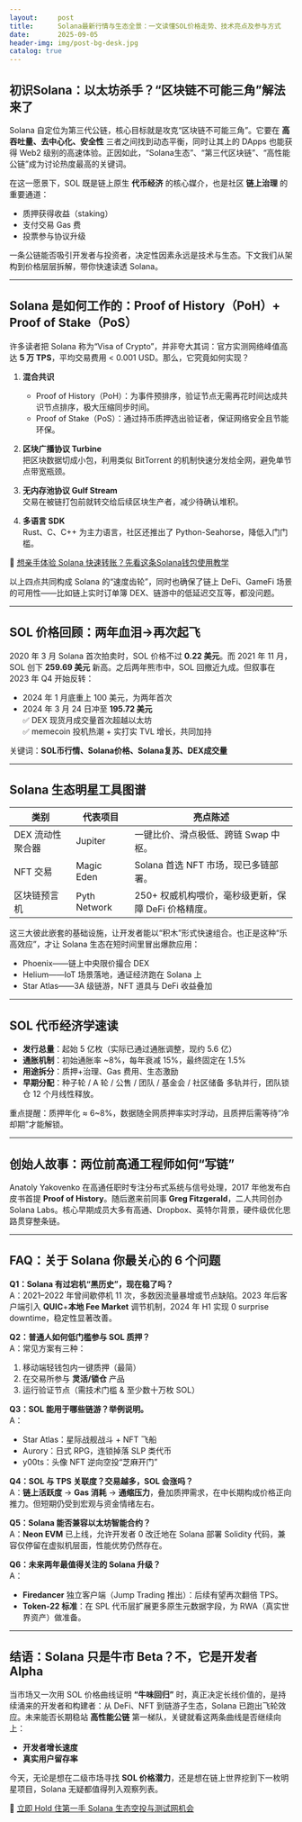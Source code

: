 ```yaml
---
layout:     post
title:      Solana最新行情与生态全景：一文读懂SOL价格走势、技术亮点及参与方式
date:       2025-09-05
header-img: img/post-bg-desk.jpg
catalog: true
---
```


## 初识Solana：以太坊杀手？“区块链不可能三角”解法来了  
Solana 自定位为第三代公链，核心目标就是攻克“区块链不可能三角”。它要在 **高吞吐量、去中心化、安全性** 三者之间找到动态平衡，同时让其上的 DApps 也能获得 Web2 级别的高速体验。正因如此，“Solana生态”、“第三代区块链”、“高性能公链”成为讨论热度最高的关键词。

在这一愿景下，SOL 既是链上原生 **代币经济** 的核心媒介，也是社区 **链上治理** 的重要通道：  
- 质押获得收益（staking）  
- 支付交易 Gas 费  
- 投票参与协议升级  

一条公链能否吸引开发者与投资者，决定性因素永远是技术与生态。下文我们从架构到价格层层拆解，带你快速读透 Solana。

---

## Solana 是如何工作的：Proof of History（PoH）+ Proof of Stake（PoS）  
许多读者把 Solana 称为“Visa of Crypto”，并非夸大其词：官方实测网络峰值高达 **5 万 TPS**，平均交易费用 < 0.001 USD。那么，它究竟如何实现？

1. **混合共识**  
   - Proof of History（PoH）：为事件预排序，验证节点无需再花时间达成共识节点排序，极大压缩同步时间。  
   - Proof of Stake（PoS）：通过持币质押选出验证者，保证网络安全且节能环保。  

2. **区块广播协议 Turbine**  
   把区块数据切成小包，利用类似 BitTorrent 的机制快速分发给全网，避免单节点带宽瓶颈。  

3. **无内存池协议 Gulf Stream**  
   交易在被链打包前就转交给后续区块生产者，减少待确认堆积。  

4. **多语言 SDK**  
   Rust、C、C++ 为主力语言，社区还推出了 Python-Seahorse，降低入门门槛。  

👀 [想亲手体验 Solana 快速转账？先看这条Solana钱包使用教学](https://okxdog.com/)  

以上四点共同构成 Solana 的“速度齿轮”，同时也确保了链上 DeFi、GameFi 场景的可用性——比如链上实时订单簿 DEX、链游中的低延迟交互等，都没问题。

---

## SOL 价格回顾：两年血泪→再次起飞  
2020 年 3 月 Solana 首次拍卖时，SOL 价格不过 **0.22 美元**。而 2021 年 11 月，SOL 创下 **259.69 美元** 新高。之后两年熊市中，SOL 回撤近九成。但叙事在 2023 年 Q4 开始反转：

- 2024 年 1 月底重上 100 美元，为两年首次  
- 2024 年 3 月 24 日冲至 **195.72 美元**  
  ✅ DEX 现货月成交量首次超越以太坊  
  ✅ memecoin 投机热潮 + 实打实 TVL 增长，共同加持  

关键词：**SOL币行情、Solana价格、Solana复苏、DEX成交量**

---

## Solana 生态明星工具图谱  
| 类别 | 代表项目 | 亮点陈述 |
|---|---|---|
| DEX 流动性聚合器 | Jupiter | 一键比价、滑点极低、跨链 Swap 中枢。 |
| NFT 交易 | Magic Eden | Solana 首选 NFT 市场，现已多链部署。 |
| 区块链预言机 | Pyth Network | 250+ 权威机构喂价，毫秒级更新，保障 DeFi 价格精度。 |

这三大彼此嵌套的基础设施，让开发者能以“积木”形式快速组合。也正是这种“乐高效应”，才让 Solana 生态在短时间里冒出爆款应用：  
- Phoenix——链上中央限价撮合 DEX  
- Helium——IoT 场景落地，通证经济跑在 Solana 上  
- Star Atlas——3A 级链游，NFT 道具与 DeFi 收益叠加  

---

## SOL 代币经济学速读  
- **发行总量**：起始 5 亿枚（实际已通过通胀调整，现约 5.6 亿）  
- **通胀机制**：初始通胀率 ~8%，每年衰减 15%，最终固定在 1.5%  
- **用途拆分**：质押+治理、Gas 费用、生态激励  
- **早期分配**：种子轮 / A 轮 / 公售 / 团队 / 基金会 / 社区储备 多轨并行，团队锁仓 12 个月线性释放。  

重点提醒：质押年化 ≈ 6~8%，数据随全网质押率实时浮动，且质押后需等待“冷却期”才能解锁。

---

## 创始人故事：两位前高通工程师如何“写链”  
Anatoly Yakovenko 在高通任职时专注分布式系统与信号处理，2017 年他发布白皮书首提 **Proof of History**。随后邀来前同事 **Greg Fitzgerald**，二人共同创办 Solana Labs。核心早期成员大多有高通、Dropbox、英特尔背景，硬件级优化思路贯穿整条链。

---

## FAQ：关于 Solana 你最关心的 6 个问题

**Q1：Solana 有过宕机“黑历史”，现在稳了吗？**  
A：2021–2022 年曾间歇停机 11 次，多数因流量暴增或节点缺陷。2023 年后客户端引入 **QUIC**+**本地 Fee Market** 调节机制，2024 年 H1 实现 0 surprise downtime，稳定性显著改善。

**Q2：普通人如何低门槛参与 SOL 质押？**  
A：常见方案有三种：  
1. 移动端轻钱包内一键质押（最简）  
2. 在交易所参与 **灵活/锁仓** 产品  
3. 运行验证节点（需技术门槛 & 至少数十万枚 SOL）  

**Q3：SOL 能用于哪些链游？举例说明。**  
A：  
- Star Atlas：星际战舰战斗 + NFT 飞船  
- Aurory：日式 RPG，连锁掉落 SLP 类代币  
- y00ts：头像 NFT 逆向空投“芝麻开门”  

**Q4：SOL 与 TPS 关联度？交易越多，SOL 会涨吗？**  
A：**链上活跃度** → **Gas 消耗** → **通缩压力**，叠加质押需求，在中长期构成价格正向推力。但短期仍受到宏观与资金情绪左右。

**Q5：Solana 能否兼容以太坊智能合约？**  
A：**Neon EVM** 已上线，允许开发者 0 改迁地在 Solana 部署 Solidity 代码，兼容仅停留在虚拟机层面，性能优势仍然存在。

**Q6：未来两年最值得关注的 Solana 升级？**  
A：  
- **Firedancer** 独立客户端（Jump Trading 推出）：后续有望再次翻倍 TPS。  
- **Token-22 标准**：在 SPL 代币层扩展更多原生元数据字段，为 RWA（真实世界资产）做准备。

---

## 结语：Solana 只是牛市 Beta？不，它是开发者 Alpha  
当市场又一次用 SOL 价格曲线证明 **“牛味回归”** 时，真正决定长线价值的，是持续涌来的开发者和构建者：从 DeFi、NFT 到链游子生态，Solana 已跑出飞轮效应。未来能否长期稳站 **高性能公链** 第一梯队，关键就看这两条曲线是否继续向上：  
- **开发者增长速度**  
- **真实用户留存率**  

今天，无论是想在二级市场寻找 **SOL 价格潜力**，还是想在链上世界挖到下一枚明星项目，Solana 无疑都值得列入观察列表。  

👋 [立即 Hold 住第一手 Solana 生态空投与测试网机会](https://okxdog.com/)